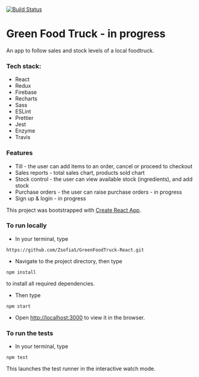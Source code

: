 [![Build Status](https://travis-ci.com/ZsofiaS/GreenFoodTruck-React.svg?branch=master)](https://travis-ci.org/ZsofiaS/GreenFoodTruck-React)

# Green Food Truck - in progress

An app to follow sales and stock levels of a local foodtruck.

### Tech stack: 
* React 
* Redux
* Firebase 
* Recharts
* Sass
* ESLint
* Prettier
* Jest
* Enzyme
* Travis

### Features
* Till - the user can add items to an order, cancel or proceed to checkout
* Sales reports - total sales chart, products sold chart
* Stock control - the user can view available stock (ingredients), and add stock
* Purchase orders - the user can raise purchase orders - in progress
* Sign up & login - in progress

This project was bootstrapped with [Create React App](https://github.com/facebook/create-react-app).

### To run locally
* In your terminal, type
```
https://github.com/ZsofiaS/GreenFoodTruck-React.git
```
* Navigate to the project directory, then type
```
npm install
```
to install all required dependencies.
* Then type 
```
npm start
```
* Open [http://localhost:3000](http://localhost:3000) to view it in the browser.

### To run the tests
* In your terminal, type
```
npm test
```
This launches the test runner in the interactive watch mode.
